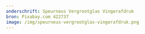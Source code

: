 ```yaml
---
onderschrift: Speurneus Vergrootglas Vingerafdruk
bron: Pixabay.com 422737
image: /img/speurneus-vergrootglas-vingerafdruk.png
---
```

